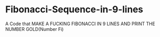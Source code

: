 # Fibonacci-Sequence-in-9-lines
<p>A Code that MAKE A FUCKING FIBONACCI IN 9 LINES AND PRINT THE NUMBER GOLD(Number Fi)</p>
<img scr="https://raw.githubusercontent.com/Lulusidev/Lulusidev/main/94d58b34a3bf0592b00dad9c55b88fbc.gif">
